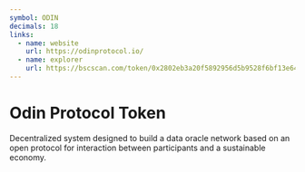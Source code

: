 ```yaml
---
symbol: ODIN
decimals: 18
links:
  - name: website
    url: https://odinprotocol.io/
  - name: explorer
    url: https://bscscan.com/token/0x2802eb3a20f5892956d5b9528f6bf13e648534db
---
```


# Odin Protocol Token

Decentralized system designed to build a data oracle network based on an open protocol for interaction between participants and a sustainable economy.
